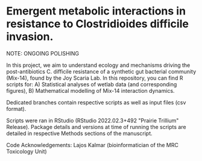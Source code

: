 # Emergent metabolic interactions in resistance to Clostridioides difficile invasion. 
NOTE: ONGOING POLISHING

In this project, we aim to understand ecology and mechanisms driving the post-antibiotics C. difficile resistance of a synthetic gut bacterial community (Mix-14), found by the Joy Scaria Lab.
In this repository, you can find R scripts for:
A) Statistical analyses of wetlab data (and corresponding figures), 
B) Mathematical modelling of Mix-14 interaction dynamics. 

Dedicated branches contain respective scripts as well as input files (csv format).

Scripts were ran in RStudio (RStudio 2022.02.3+492 "Prairie Trillium" Release).
Package details and versions at time of running the scripts are detailed in respective Methods sections of the manuscript. 

Code Acknowledgements:
Lajos Kalmar (bioinformatician of the MRC Toxicology Unit)


